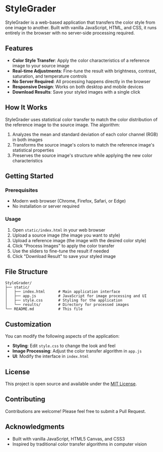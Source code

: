 # StyleGrader

StyleGrader is a web-based application that transfers the color style from one image to another. Built with vanilla JavaScript, HTML, and CSS, it runs entirely in the browser with no server-side processing required.

## Features

- **Color Style Transfer**: Apply the color characteristics of a reference image to your source image
- **Real-time Adjustments**: Fine-tune the result with brightness, contrast, saturation, and temperature controls
- **No Server Required**: All processing happens directly in the browser
- **Responsive Design**: Works on both desktop and mobile devices
- **Download Results**: Save your styled images with a single click

## How It Works

StyleGrader uses statistical color transfer to match the color distribution of the reference image to the source image. The algorithm:

1. Analyzes the mean and standard deviation of each color channel (RGB) in both images
2. Transforms the source image's colors to match the reference image's statistical properties
3. Preserves the source image's structure while applying the new color characteristics

## Getting Started

### Prerequisites

- Modern web browser (Chrome, Firefox, Safari, or Edge)
- No installation or server required

### Usage

1. Open `static/index.html` in your web browser
2. Upload a source image (the image you want to style)
3. Upload a reference image (the image with the desired color style)
4. Click "Process Images" to apply the color transfer
5. Use the sliders to fine-tune the result if needed
6. Click "Download Result" to save your styled image

## File Structure

```
StyleGrader/
├── static/
│   ├── index.html      # Main application interface
│   ├── app.js          # JavaScript for image processing and UI
│   ├── style.css       # Styling for the application
│   └── results/        # Directory for processed images
└── README.md           # This file
```

## Customization

You can modify the following aspects of the application:

- **Styling**: Edit `style.css` to change the look and feel
- **Image Processing**: Adjust the color transfer algorithm in `app.js`
- **UI**: Modify the interface in `index.html`

## License

This project is open source and available under the [MIT License](LICENSE).

## Contributing

Contributions are welcome! Please feel free to submit a Pull Request.

## Acknowledgments

- Built with vanilla JavaScript, HTML5 Canvas, and CSS3
- Inspired by traditional color transfer algorithms in computer vision
